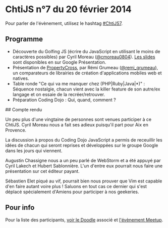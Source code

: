 <!--VarStream
title=ChtiJS #7
description=Découvrez le contenu du ChtiJS n°7 avec les présentations de \
Cyril Moreau et Rémi Grumeau.
created=2014-02-20 19:00:00
keywords.+=GolfJS
keywords.+=Frameworks
keywords.+=CondingDojo
lang=fr
location=FR
-->

# ChtiJS n°7 du 20 février 2014

Pour parler de l'évènement, utilisez le hashtag
 [#ChtiJS7](https://twitter.com/search?q=%23ChtiJS7&src=hash).

## Programme

* Découverte du Golfing JS (écrire du JavaScript en utilisant le moins de caractères
 possibles) par Cyril Moreau ([@cmoreau0804](https://twitter.com/cmoreau0804)).
 [Les slides](https://docs.google.com/presentation/d/1UyoIvwwFtVIdrOzmhzzSe1zcVB_fpAO63mhQ2ZGDdVU/edit?pli=1#slide=id.p)
 sont disponibles en sur Google Présentation.
* Présentation de [PropertyCross](http://propertycross.com/), par Rémi Grumeau
 ([@remi_grumeau](https://twitter.com/remi_grumeau)), un comparateurs de
 librairies de création d'applications mobiles web et natives.
* Table ronde "Ce qui va me manquer chez (PHP|Ruby|Java|*)" : Séquence
 nostalgie, chacun vient avec la killer feature de son autre/ex langage et on
 essaie de la recréer/retrouver.
* Préparation Coding Dojo : Qui, quand, comment ?

## Compte rendu

Un peu plus d'une vingtaine de personnes sont venues participer à ce ChtiJS.
Cyril Moreau nous a fait ses adieux puisqu'il part pour Aix en Provence.

La discussion à propos du Coding Dojo JavaScript a permis de receuillir les
 idées de chacun qui seront reprises et développées sur le groupe Google dans
 les jours qui viennent.

Augustin Chassigne nous a un peu parlé de WebStorm et a été appuyé par Cyril
 Lakech et Hubert Sablonnière. L'un d'entre eux pourrait nous faire une
 présentation sur cet éditeur payant.

Sébastien Elet piqué au vif, pourrait bien nous prouver que Vim est capable d'en
 faire autant voire plus ! Saluons en tout cas ce dernier qui s'est déplacé
 spécialement d'Amiens pour participer à nos geekeries.

## Pour info

Pour la liste des participants,
 [voir le Doodle](http://doodle.com/nvba6w2a348ki24i) associé et
 [l'évènement Meetup](http://www.meetup.com/FranceJS/events/164618722/).

